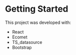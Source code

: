 # Getting Started

This project was developed with:
 - React
 - Ecomet
 - TS_datasource
 - Bootstrap